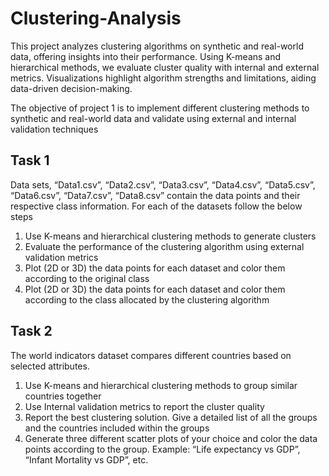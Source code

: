 # Clustering-Analysis
This project analyzes clustering algorithms on synthetic and real-world data, offering insights into their performance. Using K-means and hierarchical methods, we evaluate cluster quality with internal and external metrics. Visualizations highlight algorithm strengths and limitations, aiding data-driven decision-making.<br>

The objective of project 1 is to implement different clustering methods to synthetic and
real-world data and validate using external and internal validation techniques
## Task 1
Data sets, “Data1.csv”, “Data2.csv”, “Data3.csv”, “Data4.csv”, “Data5.csv”, “Data6.csv”,
“Data7.csv”, “Data8.csv” contain the data points and their respective class information.
For each of the datasets follow the below steps
1. Use K-means and hierarchical clustering methods to generate clusters
2. Evaluate the performance of the clustering algorithm using external validation
metrics
3. Plot (2D or 3D) the data points for each dataset and color them according to the
original class
4. Plot (2D or 3D) the data points for each dataset and color them according to the
class allocated by the clustering algorithm
## Task 2
The world indicators dataset compares different countries based on selected attributes.
1. Use K-means and hierarchical clustering methods to group similar countries
together
2. Use Internal validation metrics to report the cluster quality
3. Report the best clustering solution. Give a detailed list of all the groups and the
countries included within the groups
4. Generate three different scatter plots of your choice and color the data points
according to the group. Example: “Life expectancy vs GDP”, “Infant Mortality vs
GDP”, etc.
